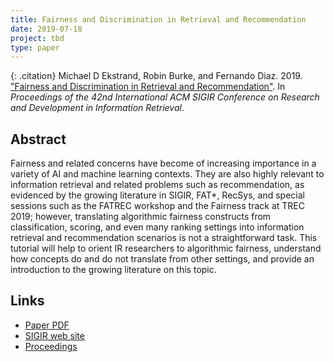 ```yaml
---
title: Fairness and Discrimination in Retrieval and Recommendation
date: 2019-07-18
project: tbd
type: paper
---
```


{: .citation}
Michael D Ekstrand, Robin Burke, and Fernando Diaz. 2019. ["Fairness and Discrimination in Retrieval and Recommendation"](#). In <cite>Proceedings of the 42nd International ACM SIGIR Conference on Research and Development in Information Retrieval</cite>.

## Abstract

Fairness and related concerns have become of increasing importance in a variety of AI and machine learning contexts. They are also highly relevant to information retrieval and related problems such as recommendation, as evidenced by the growing literature in SIGIR, FAT*, RecSys, and special sessions such as the FATREC workshop and the Fairness track at TREC 2019; however, translating algorithmic fairness constructs from classification, scoring, and even many ranking settings into information retrieval and recommendation scenarios is not a straightforward task. This tutorial will help to orient IR researchers to algorithmic fairness, understand how concepts do and do not translate from other settings, and provide an introduction to the growing literature on this topic.

## Links

* [Paper PDF](http://delivery.acm.org/10.1145/3340000/3331380/p1403-ekstrand.pdf?ip=132.178.207.20&id=3331380&acc=ACTIVE%20SERVICE&key=A79D83B43E50B5B8%2EA938C0F0E726A157%2E4D4702B0C3E38B35%2E4D4702B0C3E38B35&__acm__=1576898549_9b11b3b27460b52e557f51072d2b857a)
* [SIGIR web site](http://sigir.org/sigir2019/)
* [Proceedings](https://dl.acm.org/citation.cfm?id=3331380)
